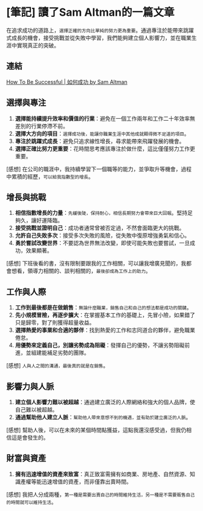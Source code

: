 # [筆記] 讀了Sam Altman的一篇文章

在追求成功的道路上，`選擇正確的方向比單純的努力更為重要`。通過專注於能帶來跳躍式成長的機會，接受挑戰並從失敗中學習，我們能夠建立個人影響力，並在職業生涯中實現真正的突破。
<!--more-->

## 連結

[How To Be Successful | 如何成功 by Sam Altman](https://blog.samaltman.com/how-to-be-successful "‌")

## 選擇與專注

1. **選擇能持續提升效率和價值的行業**：避免在一個工作兩年和工作二十年效率無差別的行業停滯不前。
2. **選擇大方向的項目**：`選擇成功後，能讓你職業生涯中其他成就顯得微不足道的項目`。
3. **專注於跳躍式成長**：避免只追求線性增長，尋求能帶來飛躍發展的機會。
4. **選擇正確比努力更重要**：花時間思考應該專注於做什麼，這比僅僅努力工作更重要。

[感想] 在公司的職涯中，我持續學習下一個職等的能力，並爭取升等機會，過程中累積的經歷，`可以給我指數型的增長`。

## 增長與挑戰

1. **相信指數增長的力量**：`先緩後陡，保持耐心，相信長期努力會帶來巨大回報`。堅持足夠久，讓好運降臨。
2. **接受挑戰並證明自己**：成功者通常曾被否定過，不然會面臨更大的挑戰。
3. **允許自己失敗多次**：接受多次失敗的風險，從失敗中復原增強勇氣和信心。
4. **勇於嘗試改變世界**：不要認為世界無法改變，即使可能失敗也要嘗試，一旦成功，效果顯著。

[感想] 下班後看的書，沒有限制要跟我的工作相關，可以讓我增廣見聞的，我都會想看，領導力相關的、談判相關的，`最後卻成為工作上的助力`。

## 工作與人際

1. **工作到最後都是在做銷售**：`無論什麼職業，銷售自己和自己的想法都是成功的關鍵`。
2. **先小規模冒險，再逐步擴大**：在掌握基本工作的基礎上，先冒小險，如果錯了只是歸零，對了則獲得超量收益。
3. **選擇熱愛的事業和合適的夥伴**：找到熱愛的工作和志同道合的夥伴，避免職業倦怠。
4. **用優勢來定義自己，別讓劣勢成為阻礙**：發揮自己的優勢，不讓劣勢阻礙前進，並組建能補足劣勢的團隊。

[感想] `人與人之間的溝通，最後真的就是在銷售`。

## 影響力與人脈

1. **建立個人影響力難以被超越**：通過建立廣泛的人際網絡和強大的個人品牌，使自己難以被超越。
2. **通過幫助他人建立人脈**：`幫助他人帶來意想不到的機遇，並有助於建立廣泛的人脈`。

[感想] 幫助人後，可以在未來的某個時間點獲益，這點我還沒感受過，但我仍相信這是會發生的。

## 財富與資產

1. **擁有迅速增值的資產來致富**：真正致富需擁有如商業、房地產、自然資源、知識產權等能迅速增值的資產，而非僅靠出賣時間。

[感想] 我把人分成兩種，`第一種是需要出賣自己的時間維持生活，另一種是不需要販售自己的時間就可以維持生活`。
